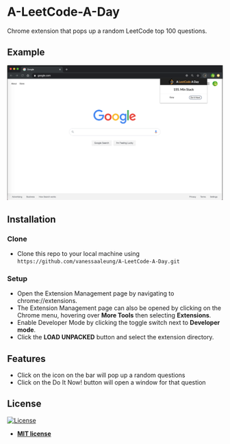 # A-LeetCode-A-Day
Chrome extension that pops up a random LeetCode top 100 questions.

## Example
![image](images/readme_example.png)

## Installation
### Clone
- Clone this repo to your local machine using `https://github.com/vanessaaleung/A-LeetCode-A-Day.git`

### Setup
- Open the Extension Management page by navigating to chrome://extensions.
- The Extension Management page can also be opened by clicking on the Chrome menu, hovering over **More Tools** then selecting **Extensions**.
- Enable Developer Mode by clicking the toggle switch next to **Developer mode**.
- Click the **LOAD UNPACKED** button and select the extension directory.


## Features
- Click on the icon on the bar will pop up a random questions
- Click on the Do It Now! button will open a window for that question

## License

[![License](http://img.shields.io/:license-mit-blue.svg?style=flat-square)](http://badges.mit-license.org)

- **[MIT license](http://opensource.org/licenses/mit-license.php)**
